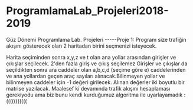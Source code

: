 # ProgramlamaLab_Projeleri2018-2019
Güz Dönemi Programlama Lab. Projeleri
-----Proje 1:
Program size trafiğin akışını gösterecek olan 2 haritadan birini seçmenizi isteyecek.

Harita seçiminden sonra x,y,z ve t olan ana yollar arasından girişler ve çıkışlar seçilecek.
2'den fazla giriş ve çıkış seçilemez
Girişler ve çıkışlar da seçildikten sonra ara caddeler olan a,b,c,d (seçime göre e) caddelerinden ve ana yollardan geçen araç sayıları alınacak.Bilinmeyen yollar ve bilinmeyen caddeler için -1 değeri girilecek.
Alınan değerler iki boyutlu bir matrise yazılacak.
Maalesef ki devamında trafik akışını hesaplaması gerekiyodu ama biz bunu kendi kurduğumuz algoritma ile uyarlayamadık :(((((((((((
